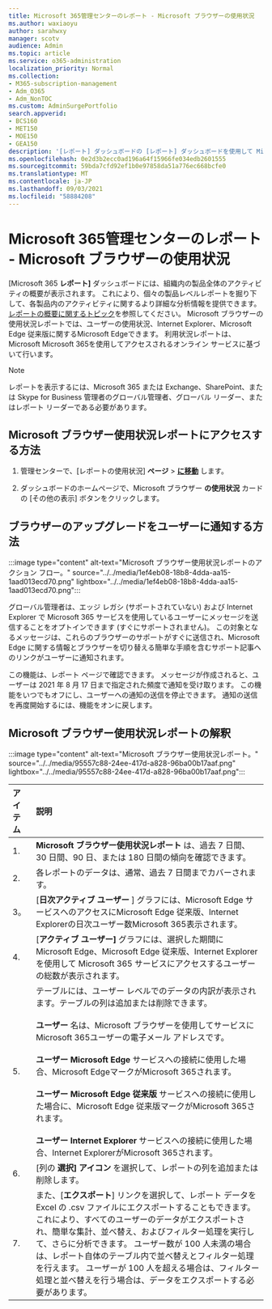 ```yaml
---
title: Microsoft 365管理センターのレポート - Microsoft ブラウザーの使用状況
ms.author: waxiaoyu
author: sarahwxy
manager: scotv
audience: Admin
ms.topic: article
ms.service: o365-administration
localization_priority: Normal
ms.collection:
- M365-subscription-management
- Adm_O365
- Adm_NonTOC
ms.custom: AdminSurgePortfolio
search.appverid:
- BCS160
- MET150
- MOE150
- GEA150
description: '[レポート] ダッシュボードの [レポート] ダッシュボードを使用して Microsoft Microsoft 365利用状況レポートを取得するMicrosoft 365 管理センター。'
ms.openlocfilehash: 0e2d3b2ecc0ad196a64f15966fe034edb2601555
ms.sourcegitcommit: 59bda7cfd92ef1b0e97858da51a776ec668bcfe0
ms.translationtype: MT
ms.contentlocale: ja-JP
ms.lasthandoff: 09/03/2021
ms.locfileid: "58884208"
---
```

# <a name="microsoft-365-reports-in-the-admin-center---microsoft-browser-usage"></a>Microsoft 365管理センターのレポート - Microsoft ブラウザーの使用状況

[Microsoft 365 **レポート]** ダッシュボードには、組織内の製品全体のアクティビティの概要が表示されます。 これにより、個々の製品レベルレポートを掘り下して、各製品内のアクティビティに関するより詳細な分析情報を提供できます。 [レポートの概要に関するトピック](activity-reports.md)を参照してください。 Microsoft ブラウザーの使用状況レポートでは、ユーザーの使用状況、Internet Explorer、Microsoft Edge 従来版に関するMicrosoft Edgeできます。 利用状況レポートは、Microsoft Microsoft 365を使用してアクセスされるオンライン サービスに基づいて行います。

> [!NOTE]
> レポートを表示するには、Microsoft 365 または Exchange、SharePoint、または Skype for Business 管理者のグローバル管理者、グローバル リーダー、またはレポート リーダーである必要があります。

## <a name="how-to-get-to-the-microsoft-browser-usage-report"></a>Microsoft ブラウザー使用状況レポートにアクセスする方法

1. 管理センターで、[レポートの使用状況] **ページ** \> <b><a href="https://go.microsoft.com/fwlink/p/?linkid=2074756" target="_blank">に移動</a></b> します。

2. ダッシュボードのホームページで、Microsoft ブラウザー **の使用状況** カードの [その他の表示] ボタンをクリックします。

## <a name="how-to-notify-users-to-upgrade-their-browser"></a>ブラウザーのアップグレードをユーザーに通知する方法

:::image type="content" alt-text="Microsoft ブラウザー使用状況レポートのアクション フロー。" source="../../media/1ef4eb08-18b8-4dda-aa15-1aad013ecd70.png" lightbox="../../media/1ef4eb08-18b8-4dda-aa15-1aad013ecd70.png":::

グローバル管理者は、エッジ レガシ (サポートされていない) および Internet Explorer で Microsoft 365 サービスを使用しているユーザーにメッセージを送信することをオプトインできます (すぐにサポートされません)。 この対象となるメッセージは、これらのブラウザーのサポートがすぐに送信され、Microsoft Edge に関する情報とブラウザーを切り替える簡単な手順を含むサポート記事へのリンクがユーザーに通知されます。 

この機能は、レポート ページで確認できます。 メッセージが作成されると、ユーザーは 2021 年 8 月 17 日まで指定された頻度で通知を受け取ります。 この機能をいつでもオフにし、ユーザーへの通知の送信を停止できます。 通知の送信を再度開始するには、機能をオンに戻します。

## <a name="interpret-the-microsoft-browser-usage-report"></a>Microsoft ブラウザー使用状況レポートの解釈

:::image type="content" alt-text="Microsoft ブラウザー使用状況レポート。" source="../../media/95557c88-24ee-417d-a828-96ba00b17aaf.png" lightbox="../../media/95557c88-24ee-417d-a828-96ba00b17aaf.png":::

|アイテム|説明|
|:-----|:-----|
|1. |**Microsoft ブラウザー使用状況レポート** は、過去 7 日間、30 日間、90 日、または 180 日間の傾向を確認できます。 |
|2. |各レポートのデータは、通常、過去 7 日間までカバーされます。 |
|3。 |[**日次アクティブ ユーザー** ] グラフには、Microsoft Edge サービスへのアクセスにMicrosoft Edge 従来版、Internet Explorerの日次ユーザー数Microsoft 365表示されます。 |
|4. |[**アクティブ ユーザー]** グラフには、選択した期間に Microsoft Edge、Microsoft Edge 従来版、Internet Explorer を使用して Microsoft 365 サービスにアクセスするユーザーの総数が表示されます。 |
|5. |テーブルには、ユーザー レベルでのデータの内訳が表示されます。テーブルの列は追加または削除できます。  <br/><br/>**ユーザー** 名は、Microsoft ブラウザーを使用してサービスにMicrosoft 365ユーザーの電子メール アドレスです。<br><br/>**ユーザー Microsoft Edge** サービスへの接続に使用した場合、Microsoft EdgeマークがMicrosoft 365されます。<br/><br/>**ユーザー Microsoft Edge 従来版** サービスへの接続に使用した場合に、Microsoft Edge 従来版マークがMicrosoft 365されます。<br/><br/>**ユーザー Internet Explorer** サービスへの接続に使用した場合、Internet ExplorerがMicrosoft 365されます。 |
|6. |[列の **選択] アイコン** を選択して、レポートの列を追加または削除します。|
|7. |また、[**エクスポート**] リンクを選択して、レポート データを Excel の .csv ファイルにエクスポートすることもできます。 これにより、すべてのユーザーのデータがエクスポートされ、簡単な集計、並べ替え、およびフィルター処理を実行して、さらに分析できます。 ユーザー数が 100 人未満の場合は、レポート自体のテーブル内で並べ替えとフィルター処理を行えます。 ユーザーが 100 人を超える場合は、フィルター処理と並べ替えを行う場合は、データをエクスポートする必要があります。|
